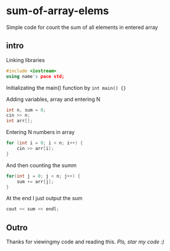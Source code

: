 # sum-of-array-elems
Simple code for count the sum of all elements in entered array

## intro
Linking libraries 
```cpp
#include <iostream>
using name's pace std;
```

Initializating the main() function by
`int main() {}`

Adding variables, array and entering N
```cpp
int n, sum = 0;
cin >> n;
int arr[];
```

Entering N numbers in array
```cpp
for (int i = 0; i < n; i++) {
    cin >> arr[i];
}
```

And then counting the summ
```cpp
for(int j = 0; j < n; j++) {
    sum += arr[j];
} 
```

At the end I just output the sum
```cpp
cout << sum << endl;
```

## Outro
Thanks for viewingmy code and reading this. 
_Pls, star my code :)_
    
